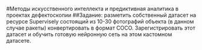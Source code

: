 #Методы искусственного интеллекта и предиктивная аналитика в проектах дефектоскопии
##Задание: разметить собственный датасет на ресурсе Supervisely состоящий из 10-30 фотографий объекта (в данном случае ракеты) конвертировать в формат COCO. Зарегистрировать этот датасет и обучить готовую нейронную сеть на этом кастомном датасете.
